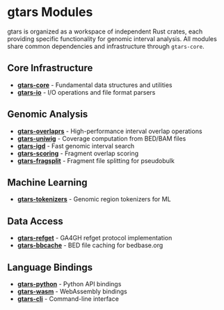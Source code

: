 # gtars Modules

gtars is organized as a workspace of independent Rust crates, each providing specific functionality for genomic interval analysis. All modules share common dependencies and infrastructure through `gtars-core`.

## Core Infrastructure

- **[gtars-core](core.md)** - Fundamental data structures and utilities
- **[gtars-io](io.md)** - I/O operations and file format parsers

## Genomic Analysis

- **[gtars-overlaprs](overlaprs.md)** - High-performance interval overlap operations
- **[gtars-uniwig](uniwig.md)** - Coverage computation from BED/BAM files
- **[gtars-igd](igd.md)** - Fast genomic interval search
- **[gtars-scoring](scoring.md)** - Fragment overlap scoring
- **[gtars-fragsplit](fragsplit.md)** - Fragment file splitting for pseudobulk

## Machine Learning

- **[gtars-tokenizers](tokenizers.md)** - Genomic region tokenizers for ML

## Data Access

- **[gtars-refget](refget.md)** - GA4GH refget protocol implementation
- **[gtars-bbcache](bbcache.md)** - BED file caching for bedbase.org

## Language Bindings

- **[gtars-python](python.md)** - Python API bindings
- **[gtars-wasm](wasm.md)** - WebAssembly bindings
- **[gtars-cli](cli.md)** - Command-line interface